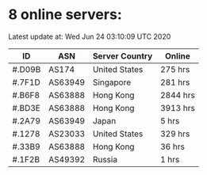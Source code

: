 # 8 online servers:

Latest update at: Wed Jun 24 03:10:09 UTC 2020

| ID | ASN | Server Country | Online |
| -- | --- | -------------- | ------ |
| #.D09B | AS174 | United States | 275 hrs |
| #.7F1D | AS63949 | Singapore | 281 hrs |
| #.B6F8 | AS63888 | Hong Kong | 2844 hrs |
| #.BD3E | AS63888 | Hong Kong | 3913 hrs |
| #.2A79 | AS63949 | Japan | 5 hrs |
| #.1278 | AS23033 | United States | 329 hrs |
| #.33B9 | AS63888 | Hong Kong | 36 hrs |
| #.1F2B | AS49392 | Russia | 1 hrs |

